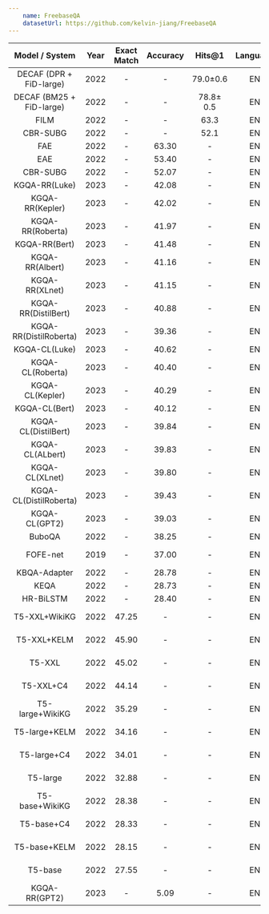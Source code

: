 ```yaml
--- 
    name: FreebaseQA
    datasetUrl: https://github.com/kelvin-jiang/FreebaseQA
---
```


|  Model / System  | Year | Exact Match | Accuracy | Hits@1 | Language |                      Reported by                      |
|:----------------:|:----:|:-----------:|:--------:|:--------:|:--------:|:-----------------------------------------------------:|
|   DECAF (DPR + FiD-large)  | 2022 |      -      | -  |  79.0±0.6  |    EN     |  [Yu et al.](https://arxiv.org/pdf/2210.00063.pdf)   |
|  DECAF (BM25 + FiD-large)  | 2022 |      -      |  -  | 78.8± 0.5 |    EN     |  [Yu et al.](https://arxiv.org/pdf/2210.00063.pdf)   |
| FILM  | 2022 |      -      |  -  | 63.3 |    EN     |  [Yu et al.](https://arxiv.org/pdf/2210.00063.pdf)   |
| CBR-SUBG  | 2022 |      -      |  -  | 52.1 |    EN     |  [Yu et al.](https://arxiv.org/pdf/2210.00063.pdf)   |
|       FAE        | 2022 |      -      |  63.30   |   -  |   EN     |  [Das et al.](https://arxiv.org/pdf/2202.10610.pdf)   |
|       EAE        | 2022 |      -      |  53.40   |    -  | EN     |  [Das et al.](https://arxiv.org/pdf/2202.10610.pdf)   |
|     CBR-SUBG     | 2022 |      -      |  52.07   |  -  |   EN     |  [Das et al.](https://arxiv.org/pdf/2202.10610.pdf)   |
|   KGQA-RR(Luke)  | 2023 |      -      |  42.08   |  -  |   EN     |  [Hu et al.](https://arxiv.org/pdf/2303.10368.pdf)   |
|   KGQA-RR(Kepler)| 2023 |      -      |  42.02   |  -  |   EN     |  [Hu et al.](https://arxiv.org/pdf/2303.10368.pdf)   |
|  KGQA-RR(Roberta)| 2023 |      -      |  41.97   |  -  |   EN     |  [Hu et al.](https://arxiv.org/pdf/2303.10368.pdf)   |
|  KGQA-RR(Bert)   | 2023 |      -      |  41.48   |  -  |   EN     |  [Hu et al.](https://arxiv.org/pdf/2303.10368.pdf)   |
|  KGQA-RR(Albert) | 2023 |      -      |  41.16   |  -  |   EN     |  [Hu et al.](https://arxiv.org/pdf/2303.10368.pdf)   |
|  KGQA-RR(XLnet)  | 2023 |      -      |  41.15   |  -  |   EN     |  [Hu et al.](https://arxiv.org/pdf/2303.10368.pdf)   |
|  KGQA-RR(DistilBert)| 2023 |      -   |  40.88   |  -  |   EN     |  [Hu et al.](https://arxiv.org/pdf/2303.10368.pdf)   |
|  KGQA-RR(DistilRoberta)| 2023 |     - |  39.36   |  -  |   EN     |  [Hu et al.](https://arxiv.org/pdf/2303.10368.pdf)   |
|   KGQA-CL(Luke)  | 2023 |      -      |  40.62   |  -  |   EN     |  [Hu et al.](https://arxiv.org/pdf/2303.10368.pdf)   |
|  KGQA-CL(Roberta)| 2023 |      -      |  40.40   |  -  |   EN     |  [Hu et al.](https://arxiv.org/pdf/2303.10368.pdf)   |
|  KGQA-CL(Kepler) | 2023 |      -      |  40.29   |  -  |   EN     |  [Hu et al.](https://arxiv.org/pdf/2303.10368.pdf)   |
|  KGQA-CL(Bert)   | 2023 |      -      |  40.12   |  -  |   EN     |  [Hu et al.](https://arxiv.org/pdf/2303.10368.pdf)   |
|  KGQA-CL(DistilBert)| 2023 |      -   |  39.84   |  -  |   EN     |  [Hu et al.](https://arxiv.org/pdf/2303.10368.pdf)   |
|  KGQA-CL(ALbert) | 2023 |         -   |  39.83   |  -  |   EN     |  [Hu et al.](https://arxiv.org/pdf/2303.10368.pdf)   |
|  KGQA-CL(XLnet) | 2023 |          -   |  39.80   |  -  |   EN     |  [Hu et al.](https://arxiv.org/pdf/2303.10368.pdf)   |
|  KGQA-CL(DistilRoberta) | 2023 |  -   |  39.43   |  -  |   EN     |  [Hu et al.](https://arxiv.org/pdf/2303.10368.pdf)   |
|  KGQA-CL(GPT2)   | 2023 |         -   |  39.03   |  -  |   EN     |  [Hu et al.](https://arxiv.org/pdf/2303.10368.pdf)   |
|      BuboQA      | 2022 |      -      |  38.25   |  -  |   EN     |  [Das et al.](https://arxiv.org/pdf/2202.10610.pdf)   |
|     FOFE-net     | 2019 |      -      |  37.00   |   -  |  EN     | [Jiang et al.](https://aclanthology.org/N19-1028.pdf) |
|   KBQA-Adapter   | 2022 |      -      |  28.78   |  -  |   EN     |  [Das et al.](https://arxiv.org/pdf/2202.10610.pdf)   |
|       KEQA       | 2022 |      -      |  28.73   |  -  |   EN     |  [Das et al.](https://arxiv.org/pdf/2202.10610.pdf)   |
|    HR-BiLSTM     | 2022 |      -      |  28.40   |   -  |  EN     |  [Das et al.](https://arxiv.org/pdf/2202.10610.pdf)   |
|  T5-XXL+WikiKG   | 2022 |    47.25    |    -     |   -  |  EN     |   [Moiseev et al.](https://arxiv.org/pdf/2205.08184.pdf)    |
|   T5-XXL+KELM    | 2022 |    45.90     |    -     |   -  |  EN     |   [Moiseev et al.](https://arxiv.org/pdf/2205.08184.pdf)    |
|      T5-XXL      | 2022 |    45.02    |    -     |    -  | EN     |   [Moiseev et al.](https://arxiv.org/pdf/2205.08184.pdf)    |
|    T5-XXL+C4     | 2022 |    44.14    |    -     |   -  |  EN     |   [Moiseev et al.](https://arxiv.org/pdf/2205.08184.pdf)    |
| T5-large+WikiKG  | 2022 |    35.29    |    -     |  -  |   EN     |   [Moiseev et al.](https://arxiv.org/pdf/2205.08184.pdf)    |
|  T5-large+KELM   | 2022 |    34.16    |    -     |  -  |   EN     |   [Moiseev et al.](https://arxiv.org/pdf/2205.08184.pdf)    |
|   T5-large+C4    | 2022 |    34.01    |    -     |  -  |   EN     |   [Moiseev et al.](https://arxiv.org/pdf/2205.08184.pdf)    |
|     T5-large     | 2022 |    32.88    |    -     |   -  |  EN     |   [Moiseev et al.](https://arxiv.org/pdf/2205.08184.pdf)    |
|  T5-base+WikiKG  | 2022 |    28.38    |    -     |   -  |  EN     |   [Moiseev et al.](https://arxiv.org/pdf/2205.08184.pdf)    |
|    T5-base+C4    | 2022 |    28.33    |    -     |  -  |   EN     |   [Moiseev et al.](https://arxiv.org/pdf/2205.08184.pdf)    |
|   T5-base+KELM   | 2022 |    28.15    |    -     |   -  |  EN     |   [Moiseev et al.](https://arxiv.org/pdf/2205.08184.pdf)    |
|     T5-base      | 2022 |    27.55    |    -     |   -  |  EN     |   [Moiseev et al.](https://arxiv.org/pdf/2205.08184.pdf)    |
|  KGQA-RR(GPT2)| 2023 |     - |  5.09   |  -  |   EN     |  [Hu et al.](https://arxiv.org/pdf/2303.10368.pdf)   |

